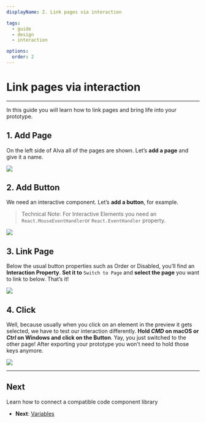 ```yaml
---
displayName: 2. Link pages via interaction

tags:
  - guide
  - design
  - interaction

options:
  order: 2
---
```


# Link pages via interaction

---

In this guide you will learn how to link pages and bring life into your prototype.

## 1. Add Page
On the left side of Alva all of the pages are shown. Let’s **add a page** and give it a name.

![](https://media.meetalva.io/guides/guide-03-01.gif)


## 2. Add Button
We need an interactive component. Let’s **add a button**, for example.

> Technical Note: For Interactive Elements you need an `React.MouseEventHandler`or `React.EventHandler` property.


![](https://media.meetalva.io/guides/guide-03-02.gif)

## 3. Link Page
Below the usual button properties such as Order or Disabled, you’ll find an **Interaction Property**. **Set it to** `Switch to Page` and **select the page** you want to link to below. That’s it!

![](https://media.meetalva.io/guides/guide-03-03.gif)

## 4. Click
Well, because usually when you click on an element in the preview it gets selected, we have to test our interaction differently. **Hold *CMD* on macOS or *Ctrl* on Windows and click on the Button**. Yay, you just switched to the other page! After exporting your prototype you won’t need to hold those keys anymore.

![](https://media.meetalva.io/guides/guide-03-04.gif)

---

## Next

Learn how to connect a compatible code component library
* **Next**: [Variables](./doc/docs/guides-design/variables.html?guides-enabled=true&guides-design-enabled=true)

